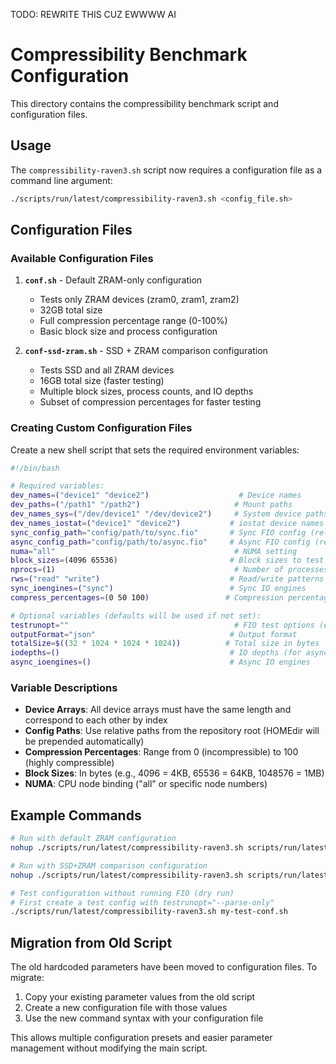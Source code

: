TODO: REWRITE THIS CUZ EWWWW AI

# Compressibility Benchmark Configuration

This directory contains the compressibility benchmark script and configuration files.

## Usage

The `compressibility-raven3.sh` script now requires a configuration file as a command line argument:

```bash
./scripts/run/latest/compressibility-raven3.sh <config_file.sh>
```

## Configuration Files

### Available Configuration Files

1. **`conf.sh`** - Default ZRAM-only configuration
   - Tests only ZRAM devices (zram0, zram1, zram2) 
   - 32GB total size
   - Full compression percentage range (0-100%)
   - Basic block size and process configuration

2. **`conf-ssd-zram.sh`** - SSD + ZRAM comparison configuration
   - Tests SSD and all ZRAM devices
   - 16GB total size (faster testing)
   - Multiple block sizes, process counts, and IO depths
   - Subset of compression percentages for faster testing

### Creating Custom Configuration Files

Create a new shell script that sets the required environment variables:

```bash
#!/bin/bash

# Required variables:
dev_names=("device1" "device2")                    # Device names
dev_paths=("/path1" "/path2")                     # Mount paths  
dev_names_sys=("/dev/device1" "/dev/device2")     # System device paths
dev_names_iostat=("device1" "device2")           # iostat device names
sync_config_path="config/path/to/sync.fio"       # Sync FIO config (relative to repo root)
async_config_path="config/path/to/async.fio"     # Async FIO config (relative to repo root)
numa="all"                                        # NUMA setting
block_sizes=(4096 65536)                         # Block sizes to test
nprocs=(1)                                        # Number of processes
rws=("read" "write")                             # Read/write patterns
sync_ioengines=("sync")                          # Sync IO engines
compress_percentages=(0 50 100)                 # Compression percentages

# Optional variables (defaults will be used if not set):
testrunopt=""                                     # FIO test options (e.g., "--parse-only")
outputFormat="json"                              # Output format
totalSize=$((32 * 1024 * 1024 * 1024))          # Total size in bytes
iodepths=()                                      # IO depths (for async)
async_ioengines=()                               # Async IO engines
```

### Variable Descriptions

- **Device Arrays**: All device arrays must have the same length and correspond to each other by index
- **Config Paths**: Use relative paths from the repository root (HOMEdir will be prepended automatically)
- **Compression Percentages**: Range from 0 (incompressible) to 100 (highly compressible)
- **Block Sizes**: In bytes (e.g., 4096 = 4KB, 65536 = 64KB, 1048576 = 1MB)
- **NUMA**: CPU node binding ("all" or specific node numbers)

## Example Commands

```bash
# Run with default ZRAM configuration
nohup ./scripts/run/latest/compressibility-raven3.sh scripts/run/latest/conf.sh > data/log.txt 2>&1 &

# Run with SSD+ZRAM comparison configuration  
nohup ./scripts/run/latest/compressibility-raven3.sh scripts/run/latest/conf-ssd-zram.sh > data/log.txt 2>&1 &

# Test configuration without running FIO (dry run)
# First create a test config with testrunopt="--parse-only"
./scripts/run/latest/compressibility-raven3.sh my-test-conf.sh
```

## Migration from Old Script

The old hardcoded parameters have been moved to configuration files. To migrate:

1. Copy your existing parameter values from the old script
2. Create a new configuration file with those values
3. Use the new command syntax with your configuration file

This allows multiple configuration presets and easier parameter management without modifying the main script.